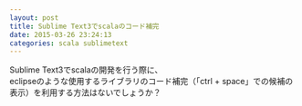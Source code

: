 ```yaml
---
layout: post
title: Sublime Text3でscalaのコード補完
date: 2015-03-26 23:24:13
categories: scala sublimetext
---
```

<!-- {% raw %} -->
<p>Sublime Text3でscalaの開発を行う際に、<br>
eclipseのような使用するライブラリのコード補完（「ctrl + space」での候補の表示）を利用する方法はないでしょうか？</p>
<!-- {% endraw %} -->
